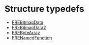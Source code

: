 # Structure typedefs

- [FREBitmapData](./frebitmapdata.md)
- [FREBitmapData2](./frebitmapdata2.md)
- [FREByteArray](./frebytearray.md)
- [FRENamedFunction](./frenamedfunction.md)
